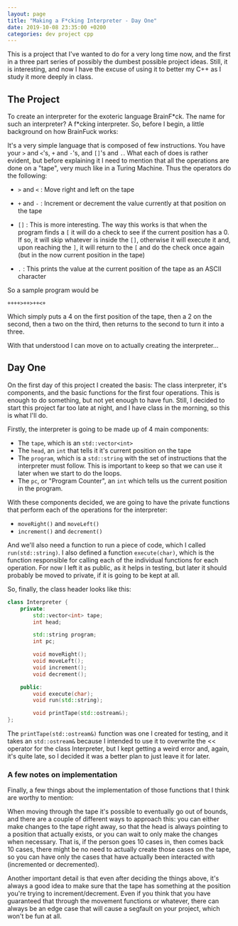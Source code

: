 ```yaml
---
layout: page
title: "Making a F*cking Interpreter - Day One"
date: 2019-10-08 23:35:00 +0200
categories: dev project cpp
---
```


This is a project that I've wanted to do for a very long time now, and the first in a three part series of possibly the dumbest possible project ideas. Still, it is interesting, and now I have the excuse of using it to better my C++ as I study it more deeply in class.

## The Project

To create an interpreter for the exoteric language BrainF\*ck. The name for such an interpreter? A f\*cking interpreter. So, before I begin, a little background on how BrainFuck works:

It's a very simple language that is composed of few instructions. You have your `>` and `<`'s, `+` and `-`'s, and `[]`'s and `.`. What each of does is rather evident, but before explaining it I need to mention that all the operations are done on a "tape", very much like in a Turing Machine. Thus the operators do the following:

* `>` and `<` : Move right and left on the tape

* `+` and `-` : Increment or decrement the value currently at that position on the tape

* `[]` : This is more interesting. The way this works is that when the program finds a `[` it will do a check to see if the current position has a 0. If so, it will skip whatever is inside the `[]`, otherwise it will execute it and, upon reaching the `]`, it will return to the `[` and do the check once again (but in the now current position in the tape)

* `.` : This prints the value at the current position of the tape as an ASCII character

So a sample program would be

```
++++>++>++<+
```

Which simply puts a 4 on the first position of the tape, then a 2 on the second, then a two on the third, then returns to the second to turn it into a three.

With that understood I can move on to actually creating the interpreter...

## Day One

On the first day of this project I created the basis: The class interpreter, it's components, and the basic functions for the first four operations. This is enough to do something, but not yet enough to have fun. Still, I decided to start this project far too late at night, and I have class in the morning, so this is what I'll do.

Firstly, the interpreter is going to be made up of 4 main components:

* The `tape`, which is an `std::vector<int>`
* The `head`, an `int` that tells it it's current position on the tape
* The `program`, which is a `std::string` with the set of instructions that the interpreter must follow. This is important to keep so that we can use it later when we start to do the loops.
* The `pc`, or "Program Counter", an `int` which tells us the current position in the program.

With these components decided, we are going to have the private functions that perform each of the operations for the interpreter:

* `moveRight()` and `moveLeft()`
* `increment()` and `decrement()`

And we'll also need a function to run a piece of code, which I called `run(std::string)`. I also defined a function `execute(char)`, which is the function responsible for calling each of the individual functions for each operation. For now I left it as public, as it helps in testing, but later it should probably be moved to private, if it is going to be kept at all.

So, finally, the class header looks like this:

```cpp
class Interpreter {
    private:
        std::vector<int> tape;
        int head;

        std::string program;
        int pc;

        void moveRight();
        void moveLeft();
        void increment();
        void decrement();

    public:
        void execute(char);
        void run(std::string);

        void printTape(std::ostream&);
};
```

The `printTape(std::ostream&)` function was one I created for testing, and it takes an `std::ostream&` because I intended to use it to overwrite the << operator for the class Interpreter, but I kept getting a weird error and, again, it's quite late, so I decided it was a better plan to just leave it for later.

### A few notes on implementation

Finally, a few things about the implementation of those functions that I think are worthy to mention:

When moving through the tape it's possible to eventually go out of bounds, and there are a couple of different ways to approach this: you can either make changes to the tape right away, so that the head is always pointing to a position that actually exists, or you can wait to only make the changes when necessary. That is, if the person goes 10 cases in, then comes back 10 cases, there might be no need to actually create those cases on the tape, so you can have only the cases that have actually been interacted with (incremented or decremented).

Another important detail is that even after deciding the things above, it's always a good idea to make sure that the tape has something at the position you're trying to increment/decrement. Even if you think that you have guaranteed that through the movement functions or whatever, there can always be an edge case that will cause a segfault on your project, which won't be fun at all.
